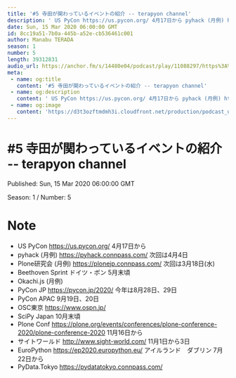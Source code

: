 ```yaml
---
title: '#5 寺田が関わっているイベントの紹介 -- terapyon channel'
description: ' US PyCon https://us.pycon.org/ 4月17日から pyhack (月例) https://pyhack.connpass.com/ 次回は4月4日 Plone研究会 (月'
date: Sun, 15 Mar 2020 06:00:00 GMT
id: 8cc19a51-7b0a-445b-a52e-cb536461c001
author: Manabu TERADA
season: 1
number: 5
length: 39312831
audio_url: https://anchor.fm/s/14480e04/podcast/play/11088297/https%3A%2F%2Fd3ctxlq1ktw2nl.cloudfront.net%2Fstaging%2F2020-03-14%2F5ff15115333830756b578cf14d50fd33.m4a
meta:
 - name: og:title
   content: '#5 寺田が関わっているイベントの紹介 -- terapyon channel'
 - name: og:description
   content: ' US PyCon https://us.pycon.org/ 4月17日から pyhack (月例) https://pyhack.connpass.com/ 次回は4月4日 Plone研究会 (月'
 - name: og:image
   content: 'https://d3t3ozftmdmh3i.cloudfront.net/production/podcast_uploaded/3302665/3302665-1582446732992-f3e5401da36c1.jpg'
---
```

# #5 寺田が関わっているイベントの紹介 -- terapyon channel

Published: Sun, 15 Mar 2020 06:00:00 GMT

Season: 1 / Number: 5

# Note

<ul>
 <li>US PyCon <a href="https://us.pycon.org/" rel="noreferrer nofollow noopener" target="_blank">https://us.pycon.org/</a> 4月17日から</li>
 <li>pyhack (月例) <a href="https://pyhack.connpass.com/" rel="noreferrer nofollow noopener" target="_blank">https://pyhack.connpass.com/</a> 次回は4月4日</li>
  <li>Plone研究会 (月例) <a href="https://plonejp.connpass.com/" rel="noreferrer nofollow noopener" target="_blank">https://plonejp.connpass.com/</a> 次回は3月18日(水)</li>
  <li>Beethoven Sprint ドイツ・ボン 5月末頃</li>
  <li>Okachi.js (月例)</li>
  <li>PyCon JP <a href="https://pycon.jp/2020/" rel="noreferrer nofollow noopener" target="_blank">https://pycon.jp/2020/</a> 今年は8月28日、29日</li>
  <li>PyCon APAC 9月19日、20日</li>
  <li>OSC東京 <a href="https://www.ospn.jp/" rel="noreferrer nofollow noopener" target="_blank">https://www.ospn.jp/</a></li>
  <li>SciPy Japan 10月末頃</li>
  <li>Plone Conf <a href="https://plone.org/events/conferences/plone-conference-2020/plone-conference-2020" rel="noreferrer nofollow noopener" target="_blank">https://plone.org/events/conferences/plone-conference-2020/plone-conference-2020</a> 11月16日から</li>
  <li>サイトワールド <a href="http://www.sight-world.com/" rel="noreferrer nofollow noopener" target="_blank">http://www.sight-world.com/</a> 11月1日から3日</li>
  <li>EuroPython <a href="https://ep2020.europython.eu/" rel="noreferrer nofollow noopener" target="_blank">https://ep2020.europython.eu/</a> アイルランド　ダブリン 7月22日から</li>
  <li>PyData.Tokyo <a href="https://pydatatokyo.connpass.com/" rel="noreferrer nofollow noopener" target="_blank">https://pydatatokyo.connpass.com/</a></li>
</ul>



<a-player 
:options="{
  audio: [
    {
        name: '#5 寺田が関わっているイベントの紹介 -- terapyon channel',
        artist: 'terapyon',
        url: 'https://anchor.fm/s/14480e04/podcast/play/11088297/https%3A%2F%2Fd3ctxlq1ktw2nl.cloudfront.net%2Fstaging%2F2020-03-14%2F5ff15115333830756b578cf14d50fd33.m4a',
        cover: 'https://d3t3ozftmdmh3i.cloudfront.net/production/podcast_uploaded/3302665/3302665-1582446732992-f3e5401da36c1.jpg'
    }
    ]
}"
/>

